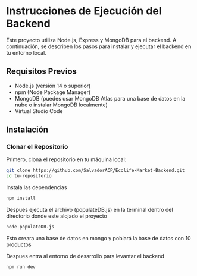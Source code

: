# Instrucciones de Ejecución del Backend

Este proyecto utiliza Node.js, Express y MongoDB para el backend. A continuación, se describen los pasos para instalar y ejecutar el backend en tu entorno local.

## Requisitos Previos

- Node.js (versión 14 o superior)
- npm (Node Package Manager)
- MongoDB (puedes usar MongoDB Atlas para una base de datos en la nube o instalar MongoDB localmente)
- Virtual Studio Code

## Instalación

### Clonar el Repositorio

Primero, clona el repositorio en tu máquina local:

```sh
git clone https://github.com/SalvadorACP/Ecolife-Market-Backend.git
cd tu-repositorio
```
Instala las dependencias 

```sh
npm install
```

Despues ejecuta el archivo (populateDB.js) en la terminal dentro del directorio donde este alojado el proyecto

```sh
node populateDB.js
```
Esto creara una base de datos en mongo y poblará la base de datos con 10 productos

Despues entra al entorno de desarrollo para levantar el backend

```sh
npm run dev
```

